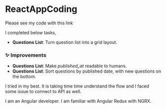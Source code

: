 # ReactAppCoding
Please see my code with this link

I completed below tasks,

- **Questions List**: Turn question list into a grid layout.
### :sparkles: Improvements
- **Questions List**: Make *published_at* readable to humans.
- **Questions List**: Sort questions by published date, with new questions on the bottom.

I tried in my best. It is taking time time understand the flow and I faced some issue to connect to API as well.

I am an Angular developer. I am familiar with Angular Redux with NGRX.
